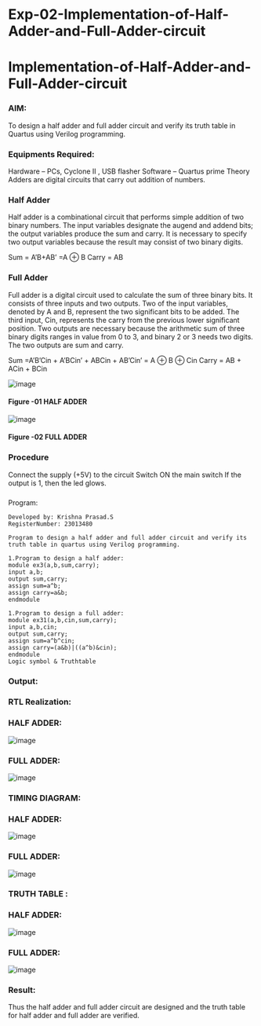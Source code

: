 # Exp-02-Implementation-of-Half-Adder-and-Full-Adder-circuit

# Implementation-of-Half-Adder-and-Full-Adder-circuit
### AIM:
To design a half adder and full adder circuit and verify its truth table in Quartus using Verilog programming.

### Equipments Required:
Hardware – PCs, Cyclone II , USB flasher
Software – Quartus prime
Theory
Adders are digital circuits that carry out addition of numbers.

### Half Adder
Half adder is a combinational circuit that performs simple addition of two binary numbers. The input variables designate the augend and addend bits; the output variables produce the sum and carry. It is necessary to specify two output variables because the result may consist of two binary digits.

Sum = A’B+AB’ =A ⊕ B Carry = AB

### Full Adder
Full adder is a digital circuit used to calculate the sum of three binary bits. It consists of three inputs and two outputs. Two of the input variables, denoted by A and B, represent the two significant bits to be added. The third input, Cin, represents the carry from the previous lower significant position. Two outputs are necessary because the arithmetic sum of three binary digits ranges in value from 0 to 3, and binary 2 or 3 needs two digits. The two outputs are sum and carry.

Sum =A’B’Cin + A’BCin’ + ABCin + AB’Cin’ = A ⊕ B ⊕ Cin Carry = AB + ACin + BCin

 ![image](https://user-images.githubusercontent.com/36288975/163552156-a13e5a56-c638-4110-97d9-8896907c8d25.png)

#### Figure -01 HALF ADDER 


![image](https://user-images.githubusercontent.com/36288975/163552057-b3547877-6d07-45b4-b7e0-bcfebfad9e1d.png)

#### Figure -02 FULL ADDER 

### Procedure

Connect the supply (+5V) to the circuit
Switch ON the main switch
If the output is 1, then the led glows.
### 
Program:
```
Developed by: Krishna Prasad.S
RegisterNumber: 23013480
```
```
Program to design a half adder and full adder circuit and verify its truth table in quartus using Verilog programming.

1.Program to design a half adder:
module ex3(a,b,sum,carry);
input a,b;
output sum,carry;
assign sum=a^b;
assign carry=a&b;
endmodule

1.Program to design a full adder:
module ex31(a,b,cin,sum,carry);
input a,b,cin;
output sum,carry;
assign sum=a^b^cin;
assign carry=(a&b)|((a^b)&cin);
endmodule
Logic symbol & Truthtable
```

### Output:
### RTL Realization:
### HALF ADDER:
![image](https://github.com/KrishnaPrasad148/Exp-02-Implementation-of-Half-Adder-and-Full-Adder-circuit/assets/147332763/e048a101-fabe-4e19-a8b2-832dd80aafb9)
### FULL ADDER:
![image](https://github.com/KrishnaPrasad148/Exp-02-Implementation-of-Half-Adder-and-Full-Adder-circuit/assets/147332763/10807022-82d9-4e7f-a776-b1f5ccd94d9c)


### TIMING DIAGRAM:
### HALF ADDER:
![image](https://github.com/KrishnaPrasad148/Exp-02-Implementation-of-Half-Adder-and-Full-Adder-circuit/assets/147332763/caad4333-4815-423b-9b99-e0d513af20af)
### FULL ADDER:
![image](https://github.com/KrishnaPrasad148/Exp-02-Implementation-of-Half-Adder-and-Full-Adder-circuit/assets/147332763/753c8929-6192-44eb-82df-4e7938e1af76)


### TRUTH TABLE :
### HALF ADDER:
![image](https://github.com/KrishnaPrasad148/Exp-02-Implementation-of-Half-Adder-and-Full-Adder-circuit/assets/147332763/cce5f58e-d98c-4005-83ec-8711b4fdd4bc)
### FULL ADDER:
![image](https://github.com/KrishnaPrasad148/Exp-02-Implementation-of-Half-Adder-and-Full-Adder-circuit/assets/147332763/1c563ad7-f134-4a9b-b11a-a7c6386b7348)

### Result:
Thus the half adder and full adder circuit are designed and the truth table for half adder and full adder are verified.
